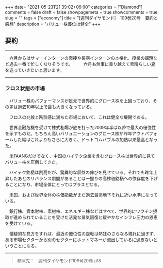 +++
date= "2021-05-23T21:39:02+09:00"
categories = ["Diamond"]
comments = false
draft = false
showpagemeta = true
showcomments = true
slug = ""
tags = ["economy"]
title = "[週刊ダイヤモンド]　109巻20号　要約と感想"
description = "バリュー株優位は健全"
+++

## **要約**
***

　六月からはサマーインターンの面接や長期インターンの本格化、授業の課題など過去一番で忙しくなりそうです。
　
　六月も無事に乗り越えて素晴らしい夏を送っていきたいと思います。

***

### **フロス状態の市場**

#### 

　バリュー株のパフォーマンスが足元で世界的にグロース株を上回っており、その差は過去10年以上で最も大きくなっている。

　フロスの兆候と陶酔感に満ちた市場において、これは健全な展開である。

　世界金融危機を受けて株式相場が底を打った2009年半ば以降で最大の優位性を示すものだ。もちろん高いバリュエーションのグロース株が昨年アウトパフォームした幅はこれよりもさらに大きく、ドットコムバブルの加熱以来最高となった。

　米FAANGだけでなく、中国のハイテク企業を含むグロース株は世界的に見てバリュー株を圧倒してきた。

　ハイテク銘柄は割高だが、驚異的な収益の伸びを見せている。それでも昨年上昇したあとのリバランス期間があることは一握りの高株価銘柄への依存度を下げることになり、市場全体にとってはプラスとなる。

　米国、および世界全体の株価指数がまだ過去最高地下それに近い水準になっている。

　銀行株、資本財株、素材株、エネルギー株などはすべて、世界的にワクチン摂取が進められていることを受けた活発な景気回復と緩やかなインフレ圧力の恩恵を受けている。

　懐疑的な見方をすれば、最近の優位性の逆転は熱狂のさらなる現れに過ぎず、ある市場セクターから別のセクターにホットマネーが流出しているに過ぎないということになる。
　


----

>参照先：　週刊ダイヤモンド109号20巻 p18
